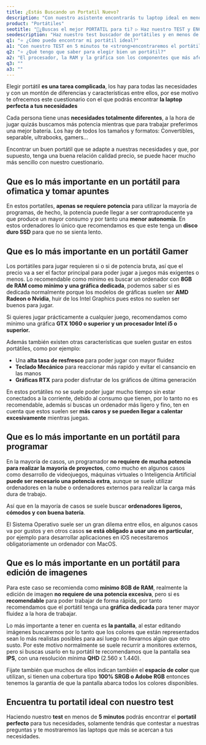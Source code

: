 ```yaml
---
title: ¿Estás Buscando un Portatil Nuevo?
description: "Con nuestro asistente encontrarás tu laptop ideal en menos de 5 Minutos"
product: "Portátiles"
seotitle: "🥇¿Buscas el mejor PORTATIL para ti? ▷ Haz nuestro TEST y ENCUENTRA el tuyo en sólo【5 MINUTOS】"
seodescription: "Haz nuestro test buscador de portátiles y en menos de 5 minutos encontrarás tu PORTATIL IDEAL, el que se adapte mejor a tus necesidades"
q1: "⭐ ¿Cómo puedo encontrar mi portátil ideal?"
a1: "Con nuestro TEST en 5 minutos te <strong>encontraremos el portátil que mejor se adapte a tus necesidades</strong>, totalmente <strong>GRATIS</strong>"
q2: "⭐ ¿Qué tengo que saber para elegir bien un portátil?"
a2: "El procesador, la RAM y la gráfica son los componentes que más afectan al precio, en la mayoría de usuarios apenas requieren componentes tan buenos, con tener una SSD ya se nota todo con fluidez, en nuestro test no tendrás que preocuparte por los componentes, solamente en las necesidades que tengas"
q3: ""
a3: ""
---
```


Elegir portátil **es una tarea complicada**, los hay para todas las necesidades y con un montón de diferencias y características entre ellos, por ese motivo te ofrecemos este cuestionario con el que podrás encontrar **la laptop perfecta a tus necesidades**

Cada persona tiene unas **necesidades totalmente diferentes**, a la hora de jugar quizás buscamos más potencia mientras que para trabajar preferimos una mejor batería. Los hay de todos los tamaños y formatos: Convertibles, separable, ultrabooks, gamers...

Encontrar un buen portátil que se adapte a nuestras necesidades y que, por supuesto, tenga una buena relación calidad precio, se puede hacer mucho más sencillo con nuestro cuestionario.

## Que es lo más importante en un portátil para ofimatica y tomar apuntes

En estos portatiles, **apenas se requiere potencia** para utilizar la mayoría de programas, de hecho, la potencia puede llegar a ser contraproducente ya que produce un mayor consumo y por tanto una **menor autonomía**. En estos ordenadores lo único que recomendamos es que este tenga un **disco duro SSD** para que no se sienta lento.

## Que es lo más importante en un portátil Gamer

Los portátiles para jugar requieren si o si de potencia bruta, así que el precio va a ser el factor principal para poder jugar a juegos más exigentes o menos. Lo recomendable como mínimo es buscar un ordenador con **8GB de RAM como mínimo y una gráfica dedicada**, podemos saber si es dedicada normalmente porque los modelos de gráficas suelen ser **AMD Radeon o Nvidia**, huir de los Intel Graphics pues estos no suelen ser buenos para jugar.

Si quieres jugar prácticamente a cualquier juego, recomendamos como mínimo una gráfica **GTX 1060 o superior y un procesador Intel i5 o superior.**

Además también existen otras características que suelen gustar en estos portátiles, como por ejemplo:

- Una **alta tasa de resfresco** para poder jugar con mayor fluidez
- **Teclado Mecánico** para reaccionar más rapido y evitar el cansancio en las manos
- **Gráficas RTX** para poder disfrutar de los gráficos de última generación

En estos portátiles no se suele poder jugar mucho tiempo sin estar conectados a la corriente, debido al consumo que tienen, por lo tanto no es recomendable, además si buscas un ordenador más ligero y fino, ten en cuenta que estos suelen ser **más caros y se pueden llegar a calentar excesivamente** mientras juegas.

## Que es lo más importante en un portátil para programar

En la mayoría de casos, un programador **no requiere de mucha potencia para realizar la mayoría de proyectos**, como mucho en algunos casos como desarrollo de videojuegos, máquinas virtuales o Inteligencia Artificial **puede ser necesario una potencia extra**, aunque se suele utilizar ordenadores en la nube o ordenadores externos para realizar la carga más dura de trabajo.

Así que en la mayoría de casos se suele buscar **ordenadores ligeros, cómodos y con buena batería**.

El Sistema Operativo suele ser un gran dilema entre ellos, en algunos casos va por gustos y en otros casos **se está obligado a usar uno en particular**, por ejemplo para desarrollar aplicaciones en iOS necesitaremos obligatoriamente un ordenador con MacOS.

## Que es lo más importante en un portátil para edición de imagenes

Para este caso se recomienda como **mínimo 8GB de RAM**, realmente la edición de imagen **no requiere de una potencia excesiva**, pero si es **recomendable** para poder trabajar de forma rápida, por tanto recomendamos que el portátil tenga una **gráfica dedicada** para tener mayor fluidez a la hora de trabajar.

Lo más importante a tener en cuenta es **la pantalla**, al estar editando imágenes buscaremos por lo tanto que los colores que están representados sean lo más realistas posibles para así luego no llevarnos algún que otro susto. Por este motivo normalmente se suele recurrir a monitores externos, pero si buscas usarlo en tu portátil te recomendamos que la pantalla sea **IPS**, con una resolución mínima **QHD** (2.560 x 1.440).

Fijate también que muchos de ellos indican también el **espacio de color** que utilizan, si tienen una cobertura tipo **100% SRGB o Adobe RGB** entonces tenemos la garantia de que la pantalla abarca todos los colores disponibles.

## Encuentra tu portatil ideal con nuestro test

Haciendo nuestro **test** en menos de **5 minutos** podrás encontrar el **portatil perfecto** para tus necesidades, solamente tendrás que contestar a nuestras preguntas y te mostraremos las laptops que más se acercan a tus necesidades.
